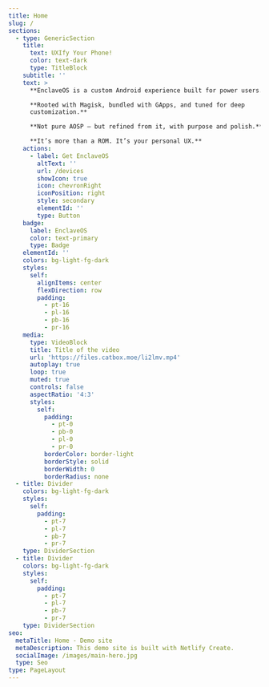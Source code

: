 ```yaml
---
title: Home
slug: /
sections:
  - type: GenericSection
    title:
      text: UXIfy Your Phone!
      color: text-dark
      type: TitleBlock
    subtitle: ''
    text: >
      **EnclaveOS is a custom Android experience built for power users.**

      **Rooted with Magisk, bundled with GApps, and tuned for deep
      customization.**

      **Not pure AOSP — but refined from it, with purpose and polish.**

      **It’s more than a ROM. It’s your personal UX.**
    actions:
      - label: Get EnclaveOS
        altText: ''
        url: /devices
        showIcon: true
        icon: chevronRight
        iconPosition: right
        style: secondary
        elementId: ''
        type: Button
    badge:
      label: EnclaveOS
      color: text-primary
      type: Badge
    elementId: ''
    colors: bg-light-fg-dark
    styles:
      self:
        alignItems: center
        flexDirection: row
        padding:
          - pt-16
          - pl-16
          - pb-16
          - pr-16
    media:
      type: VideoBlock
      title: Title of the video
      url: 'https://files.catbox.moe/li2lmv.mp4'
      autoplay: true
      loop: true
      muted: true
      controls: false
      aspectRatio: '4:3'
      styles:
        self:
          padding:
            - pt-0
            - pb-0
            - pl-0
            - pr-0
          borderColor: border-light
          borderStyle: solid
          borderWidth: 0
          borderRadius: none
  - title: Divider
    colors: bg-light-fg-dark
    styles:
      self:
        padding:
          - pt-7
          - pl-7
          - pb-7
          - pr-7
    type: DividerSection
  - title: Divider
    colors: bg-light-fg-dark
    styles:
      self:
        padding:
          - pt-7
          - pl-7
          - pb-7
          - pr-7
    type: DividerSection
seo:
  metaTitle: Home - Demo site
  metaDescription: This demo site is built with Netlify Create.
  socialImage: /images/main-hero.jpg
  type: Seo
type: PageLayout
---
```

